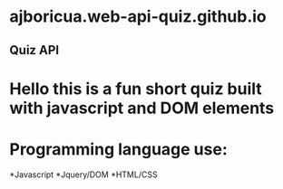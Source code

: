 # ajboricua.web-api-quiz.github.io

## Quiz API

# Hello this is a fun short quiz built with javascript and DOM elements 

# Programming language use:
*Javascript
*Jquery/DOM
*HTML/CSS




